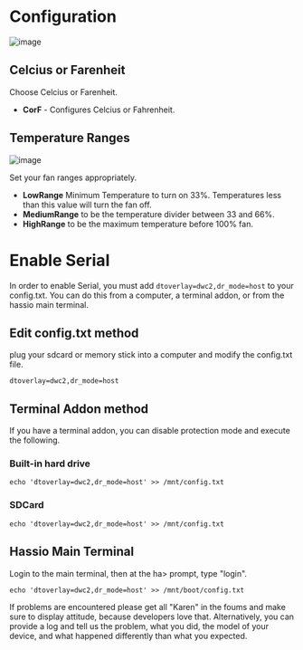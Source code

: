 # Configuration

![image](https://raw.githubusercontent.com/adamoutler/HassOSDeskPiPro/main/gitResources/Configuration.png)

## Celcius or Farenheit

Choose Celcius or Farenheit.

- **CorF** - Configures Celcius or Fahrenheit.

## Temperature Ranges

![image](https://raw.githubusercontent.com/adamoutler/HassOSDeskPiPro/main/gitResources/FanRangeExplaination.png)

Set your fan ranges appropriately.

- **LowRange** Minimum Temperature to turn on 33%. Temperatures less than this value will turn the fan off.
- **MediumRange** to be the temperature divider between 33 and 66%.
- **HighRange** to be the maximum temperature before 100% fan.

# Enable Serial

In order to enable Serial, you must add `dtoverlay=dwc2,dr_mode=host` to your config.txt. You can do this from a computer, a terminal addon, or from the hassio main terminal.

## Edit config.txt method

plug your sdcard or memory stick into a computer and modify the config.txt file.

```
dtoverlay=dwc2,dr_mode=host
```

## Terminal Addon method

If you have a terminal addon, you can disable protection mode and execute the following.

### Built-in hard drive

```mount /dev/sda1 /mnt
echo 'dtoverlay=dwc2,dr_mode=host' >> /mnt/config.txt
```

### SDCard

```mount /dev/mmcblk0p1 /mnt
echo 'dtoverlay=dwc2,dr_mode=host' >> /mnt/config.txt
```

## Hassio Main Terminal

Login to the main terminal, then at the ha> prompt, type "login".

```
echo 'dtoverlay=dwc2,dr_mode=host' >> /mnt/boot/config.txt
```

If problems are encountered please get all "Karen" in the foums and make sure to display attitude, because developers love that. Alternatively, you can provide a log and tell us the problem, what you did, the model of your device, and what happened differently than what you expected.
